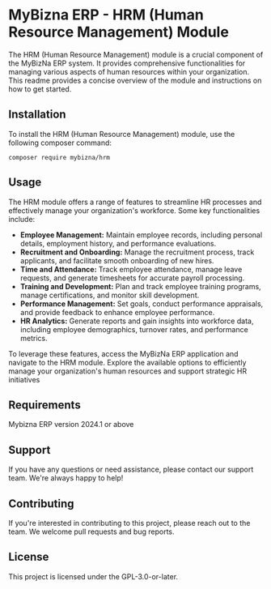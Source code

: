 # MyBizna ERP - HRM (Human Resource Management) Module
The HRM (Human Resource Management) module is a crucial component of the MyBizNa ERP system. It provides comprehensive functionalities for managing various aspects of human resources within your organization. This readme provides a concise overview of the module and instructions on how to get started.

## Installation 
To install the HRM (Human Resource Management) module, use the following composer command:
```
composer require mybizna/hrm
```

## Usage
The HRM module offers a range of features to streamline HR processes and effectively manage your organization's workforce. Some key functionalities include:

 - **Employee Management:** Maintain employee records, including personal details, employment history, and performance evaluations.
 - **Recruitment and Onboarding:** Manage the recruitment process, track applicants, and facilitate smooth onboarding of new hires.
 - **Time and Attendance:** Track employee attendance, manage leave requests, and generate timesheets for accurate payroll processing.
 - **Training and Development:** Plan and track employee training programs, manage certifications, and monitor skill development.
 - **Performance Management:** Set goals, conduct performance appraisals, and provide feedback to enhance employee performance.
 - **HR Analytics:** Generate reports and gain insights into workforce data, including employee demographics, turnover rates, and performance metrics.

To leverage these features, access the MyBizNa ERP application and navigate to the HRM module. Explore the available options to efficiently manage your organization's human resources and support strategic HR initiatives

## Requirements
Mybizna ERP version 2024.1 or above

## Support
If you have any questions or need assistance, please contact our support team. We're always happy to help!

## Contributing
If you're interested in contributing to this project, please reach out to the team. We welcome pull requests and bug reports.

## License
This project is licensed under the GPL-3.0-or-later.
